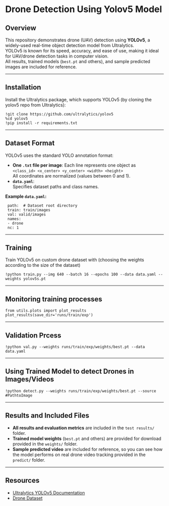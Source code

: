 <h1>Drone Detection Using Yolov5 Model</h1>

## Overview

This repository demonstrates drone (UAV) detection using **YOLOv5**, a widely-used real-time object detection model from Ultralytics.  
YOLOv5 is known for its speed, accuracy, and ease of use, making it ideal for UAV/drone detection tasks in computer vision.  
All results, trained models (`best.pt` and others), and sample predicted images are included for reference.

---

## Installation

Install the Ultralytics package, which supports YOLOv5 (by cloning the yolov5 repo from Ultralytics):

```
!git clone https://github.com/ultralytics/yolov5
%cd yolov5
!pip install -r requirements.txt

```

---

## Dataset Format

YOLOv5 uses the standard YOLO annotation format:

- **One `.txt` file per image**: Each line represents one object as  
  `<class_id> <x_center> <y_center> <width> <height>`  
  All coordinates are normalized (values between 0 and 1).
- **`data.yaml`**:  
  Specifies dataset paths and class names.

**Example `data.yaml`:**
```
 path:  # Dataset root directory
 train: train/images
 val: valid/images
 names:
 - drone
 nc: 1

```
---

## Training

Train YOLOv5 on custom drone dataset with (choosing the weights according to the size of the dataset) 
 
```
!python train.py --img 640 --batch 16 --epochs 100 --data data.yaml --weights yolov5s.pt
```
---

## Monitoring training processes
```
from utils.plots import plot_results
plot_results(save_dir='runs/train/exp')
```
---

## Validation Prcess
```
!python val.py --weights runs/train/exp/weights/best.pt --data data.yaml
```
---
## Using Trained Model to detect Drones in Images/Videos
```
!python detect.py --weights runs/train/exp/weights/best.pt --source #PathtoImage  
```

---

## Results and Included Files

- **All results and evaluation metrics** are included in the `test results/` folder.
- **Trained model weights** (`best.pt` and others) are provided for download provided in the `weights/` folder.
- **Sample predicted video** are included for reference, so you can see how the model performs on real drone video tracking provided in the `predict/` folder.

---

## Resources

- [Ultralytics YOLOv5 Documentation](https://docs.ultralytics.com/models/yolov5/)
- [Drone Dataset](https://www.kaggle.com/datasets/muki2003/yolo-drone-detection-dataset/)


